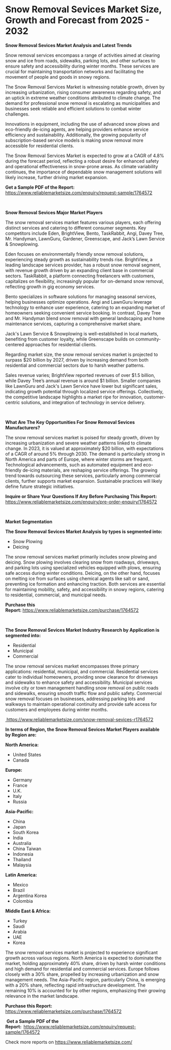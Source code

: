 <p><h1>Snow Removal Sevices Market Size, Growth and Forecast from 2025 - 2032</h1></p><p><strong>Snow Removal Sevices Market Analysis and Latest Trends</strong></p>
<p><p>Snow removal services encompass a range of activities aimed at clearing snow and ice from roads, sidewalks, parking lots, and other surfaces to ensure safety and accessibility during winter months. These services are crucial for maintaining transportation networks and facilitating the movement of people and goods in snowy regions.</p><p>The Snow Removal Services Market is witnessing notable growth, driven by increasing urbanization, rising consumer awareness regarding safety, and an uptick in extreme weather conditions attributed to climate change. The demand for professional snow removal is escalating as municipalities and businesses seek reliable and efficient solutions to combat winter challenges. </p><p>Innovations in equipment, including the use of advanced snow plows and eco-friendly de-icing agents, are helping providers enhance service efficiency and sustainability. Additionally, the growing popularity of subscription-based service models is making snow removal more accessible for residential clients.</p><p>The Snow Removal Services Market is expected to grow at a CAGR of 4.8% during the forecast period, reflecting a robust desire for enhanced safety and operational effectiveness in snow-prone areas. As climate variability continues, the importance of dependable snow management solutions will likely increase, further driving market expansion.</p></p>
<p><strong>Get a Sample PDF of the Report:&nbsp;</strong> <a href="https://www.reliablemarketsize.com/enquiry/request-sample/1764572?utm_campaign=2115&utm_medium=2&utm_source=Github&utm_content=ia&utm_term=27022025&utm_id=snow-removal-sevices">https://www.reliablemarketsize.com/enquiry/request-sample/1764572</a></p>
<p>&nbsp;</p>
<p><strong>Snow Removal Sevices Major Market Players</strong></p>
<p><p>The snow removal services market features various players, each offering distinct services and catering to different consumer segments. Key competitors include Eden, BrightView, Bento, TaskRabbit, Angi, Davey Tree, Mr. Handyman, LawnGuru, Gardener, Greenscape, and Jack’s Lawn Service & Snowplowing.</p><p>Eden focuses on environmentally friendly snow removal solutions, experiencing steady growth as sustainability trends rise. BrightView, a leading landscape services provider, has a robust snow removal segment, with revenue growth driven by an expanding client base in commercial sectors. TaskRabbit, a platform connecting freelancers with customers, capitalizes on flexibility, increasingly popular for on-demand snow removal, reflecting growth in gig economy services.</p><p>Bento specializes in software solutions for managing seasonal services, helping businesses optimize operations. Angi and LawnGuru leverage technology to enhance user experience, catering to an expanding market of homeowners seeking convenient service booking. In contrast, Davey Tree and Mr. Handyman blend snow removal with general landscaping and home maintenance services, capturing a comprehensive market share.</p><p>Jack's Lawn Service & Snowplowing is well-established in local markets, benefiting from customer loyalty, while Greenscape builds on community-centered approaches for residential clients.</p><p>Regarding market size, the snow removal services market is projected to surpass $20 billion by 2027, driven by increasing demand from both residential and commercial sectors due to harsh weather patterns.</p><p>Sales revenue varies; BrightView reported revenues of over $1.5 billion, while Davey Tree’s annual revenue is around $1 billion. Smaller companies like LawnGuru and Jack's Lawn Service have lower but significant sales, indicating growth potential through localized service offerings. Collectively, the competitive landscape highlights a market ripe for innovation, customer-centric solutions, and integration of technology in service delivery.</p></p>
<p>&nbsp;</p>
<p><strong>What Are The Key Opportunities For Snow Removal Sevices Manufacturers?</strong></p>
<p><p>The snow removal services market is poised for steady growth, driven by increasing urbanization and severe weather patterns linked to climate change. In 2023, it is valued at approximately $20 billion, with expectations of a CAGR of around 5% through 2030. The demand is particularly strong in North America and parts of Europe, where winter storms are frequent. Technological advancements, such as automated equipment and eco-friendly de-icing materials, are reshaping service offerings. The growing trend towards outsourcing these services, particularly among commercial clients, further supports market expansion. Sustainable practices will likely define future strategic initiatives.</p></p>
<p><strong>Inquire or Share Your Questions If Any Before Purchasing This Report:</strong> <a href="https://www.reliablemarketsize.com/enquiry/pre-order-enquiry/1764572?utm_campaign=2115&utm_medium=2&utm_source=Github&utm_content=ia&utm_term=27022025&utm_id=snow-removal-sevices">https://www.reliablemarketsize.com/enquiry/pre-order-enquiry/1764572</a></p>
<p>&nbsp;</p>
<p><strong>Market Segmentation</strong></p>
<p><strong>The Snow Removal Sevices Market Analysis by types is segmented into:</strong></p>
<p><ul><li>Snow Plowing</li><li>Deicing</li></ul></p>
<p><p>The snow removal services market primarily includes snow plowing and deicing. Snow plowing involves clearing snow from roadways, driveways, and parking lots using specialized vehicles equipped with plows, ensuring safe access during winter conditions. Deicing, on the other hand, focuses on melting ice from surfaces using chemical agents like salt or sand, preventing ice formation and enhancing traction. Both services are essential for maintaining mobility, safety, and accessibility in snowy regions, catering to residential, commercial, and municipal needs.</p></p>
<p><strong>Purchase this Report:&nbsp;</strong><a href="https://www.reliablemarketsize.com/purchase/1764572?utm_campaign=2115&utm_medium=2&utm_source=Github&utm_content=ia&utm_term=27022025&utm_id=snow-removal-sevices">https://www.reliablemarketsize.com/purchase/1764572</a></p>
<p>&nbsp;</p>
<p><strong>The Snow Removal Sevices Market Industry Research by Application is segmented into:</strong></p>
<p><ul><li>Residential</li><li>Municipal</li><li>Commercial</li></ul></p>
<p><p>The snow removal services market encompasses three primary applications: residential, municipal, and commercial. Residential services cater to individual homeowners, providing snow clearance for driveways and sidewalks to enhance safety and accessibility. Municipal services involve city or town management handling snow removal on public roads and sidewalks, ensuring smooth traffic flow and public safety. Commercial snow removal focuses on businesses, addressing parking lots and walkways to maintain operational continuity and provide safe access for customers and employees during winter months.</p></p>
<p><a href="https://www.reliablemarketsize.com/snow-removal-sevices-r1764572?utm_campaign=2115&utm_medium=2&utm_source=Github&utm_content=ia&utm_term=27022025&utm_id=snow-removal-sevices">&nbsp;https://www.reliablemarketsize.com/snow-removal-sevices-r1764572</a></p>
<p><strong>In terms of Region, the Snow Removal Sevices Market Players available by Region are:</strong></p>
<p>
    <p> <strong> North America: </strong>
        <ul>
            <li>United States</li>
            <li>Canada</li>
        </ul>
        </p> 
    <p> <strong> Europe: </strong>
        <ul>
            <li>Germany</li>
            <li>France</li>
            <li>U.K.</li>
            <li>Italy</li>
            <li>Russia</li>
        </ul>
        </p> 
    <p> <strong> Asia-Pacific: </strong>
        <ul>
            <li>China</li>
            <li>Japan</li>
            <li>South Korea</li>
            <li>India</li>
            <li>Australia</li>
            <li>China Taiwan</li>
            <li>Indonesia</li>
            <li>Thailand</li>
            <li>Malaysia</li>
        </ul>
        </p> 
    <p> <strong> Latin America: </strong>
        <ul>
            <li>Mexico</li>
            <li>Brazil</li>
            <li>Argentina Korea</li>
            <li>Colombia</li>
        </ul>
        </p> 
    <p> <strong> Middle East & Africa: </strong>
        <ul>
            <li>Turkey</li>
            <li>Saudi</li>
            <li>Arabia</li>
            <li>UAE</li>
            <li>Korea</li>
        </ul>
    </p>
    </p>
<p><p>The snow removal services market is projected to experience significant growth across various regions. North America is expected to dominate the market, holding approximately 40% share, driven by harsh winter conditions and high demand for residential and commercial services. Europe follows closely with a 30% share, propelled by increasing urbanization and snow management needs. The Asia-Pacific region, particularly China, is emerging with a 20% share, reflecting rapid infrastructure development. The remaining 10% is accounted for by other regions, emphasizing their growing relevance in the market landscape.</p></p>
<p><strong>Purchase this Report: </strong><a href="https://www.reliablemarketsize.com/purchase/1764572?utm_campaign=2115&utm_medium=2&utm_source=Github&utm_content=ia&utm_term=27022025&utm_id=snow-removal-sevices">https://www.reliablemarketsize.com/purchase/1764572</a></p>
<p>&nbsp;<strong>Get a Sample PDF of the Report:&nbsp;&nbsp;</strong><a href="https://www.reliablemarketsize.com/enquiry/request-sample/1764572?utm_campaign=2115&utm_medium=2&utm_source=Github&utm_content=ia&utm_term=27022025&utm_id=snow-removal-sevices">https://www.reliablemarketsize.com/enquiry/request-sample/1764572</a></p>
<p><strong></strong></p>
<p>Check more reports on <a href="https://www.reliablemarketsize.com/?utm_campaign=2115&utm_medium=2&utm_source=Github&utm_content=ia&utm_term=27022025&utm_id=snow-removal-sevices">https://www.reliablemarketsize.com/</a></p>